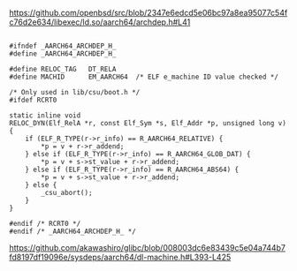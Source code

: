 


https://github.com/openbsd/src/blob/2347e6edcd5e06bc97a8ea95077c54fc76d2e634/libexec/ld.so/aarch64/archdep.h#L41

```

#ifndef _AARCH64_ARCHDEP_H_
#define _AARCH64_ARCHDEP_H_

#define	RELOC_TAG	DT_RELA
#define	MACHID		EM_AARCH64	/* ELF e_machine ID value checked */

/* Only used in lib/csu/boot.h */
#ifdef RCRT0

static inline void
RELOC_DYN(Elf_RelA *r, const Elf_Sym *s, Elf_Addr *p, unsigned long v)
{
	if (ELF_R_TYPE(r->r_info) == R_AARCH64_RELATIVE) {
		*p = v + r->r_addend;
	} else if (ELF_R_TYPE(r->r_info) == R_AARCH64_GLOB_DAT) {
		*p = v + s->st_value + r->r_addend;
	} else if (ELF_R_TYPE(r->r_info) == R_AARCH64_ABS64) {
		*p = v + s->st_value + r->r_addend;
	} else {
		_csu_abort();
	}
}

#endif /* RCRT0 */
#endif /* _AARCH64_ARCHDEP_H_ */
```



https://github.com/akawashiro/glibc/blob/008003dc6e83439c5e04a744b7fd8197df19096e/sysdeps/aarch64/dl-machine.h#L393-L425

